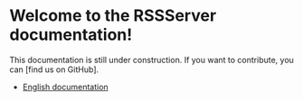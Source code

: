 # Welcome to the RSSServer documentation!

This documentation is still under construction. If you want to contribute, you can [find us on GitHub].

- [English documentation](./en/index.md)
